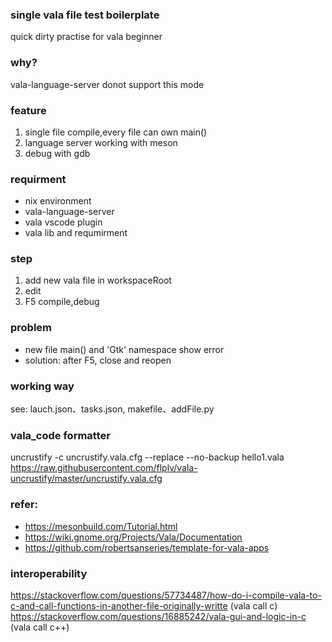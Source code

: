 ### single vala file test boilerplate
quick dirty practise for vala beginner

### why?
vala-language-server donot support this mode

### feature
1. single file compile,every file can own main()
2. language server working with meson
3. debug with gdb

### requirment
* nix environment
* vala-language-server
* vala vscode plugin
* vala lib and requmirment

### step
1. add new vala file in workspaceRoot
2. edit
3. F5 compile,debug

### problem
* new file main() and 'Gtk' namespace show error
* solution: after F5, close and reopen

### working way
see: lauch.json、tasks.json, makefile、addFile.py

### vala_code formatter
uncrustify -c uncrustify.vala.cfg --replace --no-backup hello1.vala
https://raw.githubusercontent.com/flplv/vala-uncrustify/master/uncrustify.vala.cfg

### refer:
* https://mesonbuild.com/Tutorial.html
* https://wiki.gnome.org/Projects/Vala/Documentation
* https://github.com/robertsanseries/template-for-vala-apps

### interoperability
https://stackoverflow.com/questions/57734487/how-do-i-compile-vala-to-c-and-call-functions-in-another-file-originally-writte (vala call c)
https://stackoverflow.com/questions/16885242/vala-gui-and-logic-in-c (vala call c++)